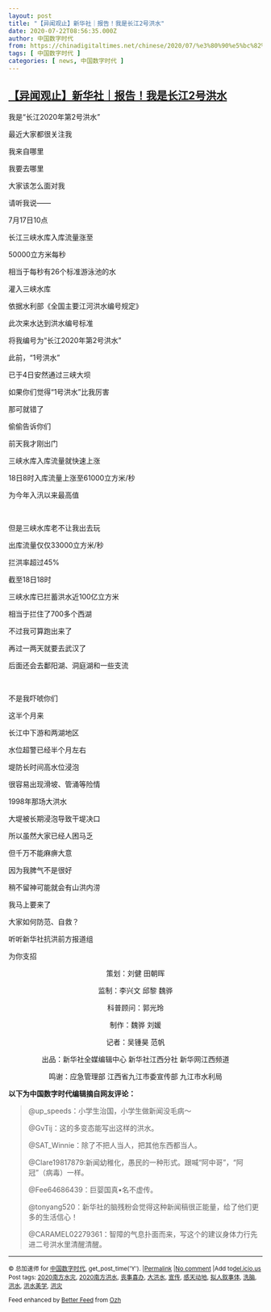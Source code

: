 ```yaml
---
layout: post
title: "【异闻观止】新华社｜报告！我是长江2号洪水"
date: 2020-07-22T08:56:35.000Z
author: 中国数字时代
from: https://chinadigitaltimes.net/chinese/2020/07/%e3%80%90%e5%bc%82%e9%97%bb%e8%a7%82%e6%ad%a2%e3%80%91%e6%96%b0%e5%8d%8e%e7%a4%be%ef%bd%9c%e6%8a%a5%e5%91%8a%ef%bc%81%e6%88%91%e6%98%af%e9%95%bf%e6%b1%9f2%e5%8f%b7%e6%b4%aa%e6%b0%b4/
tags: [ 中国数字时代 ]
categories: [ news, 中国数字时代 ]
---
```

<!--1595408195000-->
[【异闻观止】新华社｜报告！我是长江2号洪水](https://chinadigitaltimes.net/chinese/2020/07/%e3%80%90%e5%bc%82%e9%97%bb%e8%a7%82%e6%ad%a2%e3%80%91%e6%96%b0%e5%8d%8e%e7%a4%be%ef%bd%9c%e6%8a%a5%e5%91%8a%ef%bc%81%e6%88%91%e6%98%af%e9%95%bf%e6%b1%9f2%e5%8f%b7%e6%b4%aa%e6%b0%b4/)
------

<div>
<p>我是“长江2020年第2号洪水”</p><p>最近大家都很关注我</p><p>我来自哪里</p><p>我要去哪里</p><p>大家该怎么面对我</p><p>请听我说——</p><p>7月17日10点</p><p>长江三峡水库入库流量涨至</p><p>50000立方米每秒</p><p>相当于每秒有26个标准游泳池的水</p><p>灌入三峡水库</p><p>依据水利部《全国主要江河洪水编号规定》</p><p>此次来水达到洪水编号标准</p><p>将我编号为“长江2020年第2号洪水”</p><p>此前，“1号洪水”</p><p>已于4日安然通过三峡大坝</p><p>如果你们觉得“1号洪水”比我厉害</p><p>那可就错了</p><p>偷偷告诉你们</p><p>前天我才刚出门</p><p>三峡水库入库流量就快速上涨</p><p>18日8时入库流量上涨至61000立方米/秒</p><p>为今年入汛以来最高值</p><p>&nbsp;</p><p>但是三峡水库老不让我出去玩</p><p>出库流量仅仅33000立方米/秒</p><p>拦洪率超过45%</p><p>截至18日18时</p><p>三峡水库已拦蓄洪水近100亿立方米</p><p>相当于拦住了700多个西湖</p><p>不过我可算跑出来了</p><p>再过一两天就要去武汉了</p><p>后面还会去鄱阳湖、洞庭湖和一些支流</p><p>&nbsp;</p><p>不是我吓唬你们</p><p>这半个月来</p><p>长江中下游和两湖地区</p><p>水位超警已经半个月左右</p><p>堤防长时间高水位浸泡</p><p>很容易出现滑坡、管涌等险情</p><p>1998年那场大洪水</p><p>大堤被长期浸泡导致干堤决口</p><p>所以虽然大家已经人困马乏</p><p>但千万不能麻痹大意</p><p>因为我脾气不是很好</p><p>稍不留神可能就会有山洪内涝</p><p>我马上要来了</p><p>大家如何防范、自救？</p><p>听听新华社抗洪前方报道组</p><p>为你支招</p><p style="text-align: center">策划：刘健 田朝晖</p><p style="text-align: center">监制：李兴文 邱黎 魏骅</p><p style="text-align: center">科普顾问：郭光玲</p><p style="text-align: center">制作：魏骅 刘媛</p><p style="text-align: center">记者：吴锺昊 范帆</p><p style="text-align: center">出品：新华社全媒编辑中心 新华社江西分社 新华网江西频道</p><p style="text-align: center">鸣谢：应急管理部 江西省九江市委宣传部 九江市水利局</p><p><strong>以下为中国数字时代编辑摘自网友评论：</strong></p><blockquote><p>@up_speeds：小学生治国，小学生做新闻没毛病～</p><p>@GvTij：这的多变态能写出这样的洪水。</p><p>@SAT_Winnie：除了不把人当人，把其他东西都当人。</p><p>@Clare19817879:新闻幼稚化，愚民的一种形式。跟喊“阿中哥”，“阿冠”（病毒）一样。</p><p>@Fee64686439：巨婴国真•名不虚传。</p><p>@tonyang520：新华社的脑残粉会觉得这种新闻稿很正能量，给了他们更多的生活信心！</p><p>@CARAMEL02279361：智障的气息扑面而来，写这个的建议身体力行先进二号洪水里清醒清醒。</p></blockquote><hr /><p><small>&copy; 总加速师 for <a href="https://chinadigitaltimes.net/chinese">中国数字时代</a>, get_post_time('Y'). |<a href="https://chinadigitaltimes.net/chinese/2020/07/%e3%80%90%e5%bc%82%e9%97%bb%e8%a7%82%e6%ad%a2%e3%80%91%e6%96%b0%e5%8d%8e%e7%a4%be%ef%bd%9c%e6%8a%a5%e5%91%8a%ef%bc%81%e6%88%91%e6%98%af%e9%95%bf%e6%b1%9f2%e5%8f%b7%e6%b4%aa%e6%b0%b4/">Permalink</a> |<a href="https://chinadigitaltimes.net/chinese/2020/07/%e3%80%90%e5%bc%82%e9%97%bb%e8%a7%82%e6%ad%a2%e3%80%91%e6%96%b0%e5%8d%8e%e7%a4%be%ef%bd%9c%e6%8a%a5%e5%91%8a%ef%bc%81%e6%88%91%e6%98%af%e9%95%bf%e6%b1%9f2%e5%8f%b7%e6%b4%aa%e6%b0%b4/#comments">No comment</a> |Add to<a href="http://del.icio.us/post?url=https://chinadigitaltimes.net/chinese/2020/07/%e3%80%90%e5%bc%82%e9%97%bb%e8%a7%82%e6%ad%a2%e3%80%91%e6%96%b0%e5%8d%8e%e7%a4%be%ef%bd%9c%e6%8a%a5%e5%91%8a%ef%bc%81%e6%88%91%e6%98%af%e9%95%bf%e6%b1%9f2%e5%8f%b7%e6%b4%aa%e6%b0%b4/&amp;title=【异闻观止】新华社｜报告！我是长江2号洪水">del.icio.us</a><br/>Post tags: <a href="https://chinadigitaltimes.net/chinese/tag/2020%e5%8d%97%e6%96%b9%e6%b0%b4%e7%81%be/" rel="tag">2020南方水灾</a>, <a href="https://chinadigitaltimes.net/chinese/tag/2020%e5%8d%97%e6%96%b9%e6%b4%aa%e6%b0%b4/" rel="tag">2020南方洪水</a>, <a href="https://chinadigitaltimes.net/chinese/tag/%e4%b8%a7%e4%ba%8b%e5%96%9c%e5%8a%9e/" rel="tag">丧事喜办</a>, <a href="https://chinadigitaltimes.net/chinese/tag/%e5%a4%a7%e6%b4%aa%e6%b0%b4/" rel="tag">大洪水</a>, <a href="https://chinadigitaltimes.net/chinese/tag/%e5%ae%a3%e4%bc%a0/" rel="tag">宣传</a>, <a href="https://chinadigitaltimes.net/chinese/tag/%e6%84%9f%e5%a4%a9%e5%8a%a8%e5%9c%b0/" rel="tag">感天动地</a>, <a href="https://chinadigitaltimes.net/chinese/tag/%e6%8b%9f%e4%ba%ba%e5%8f%99%e4%ba%8b%e4%bd%93/" rel="tag">拟人叙事体</a>, <a href="https://chinadigitaltimes.net/chinese/tag/%e6%b4%97%e8%84%91/" rel="tag">洗脑</a>, <a href="https://chinadigitaltimes.net/chinese/tag/%e6%b4%aa%e6%b0%b4/" rel="tag">洪水</a>, <a href="https://chinadigitaltimes.net/chinese/tag/%e6%b4%aa%e6%b0%b4%e7%be%8e%e5%ad%a6/" rel="tag">洪水美学</a>, <a href="https://chinadigitaltimes.net/chinese/tag/%e6%b4%aa%e7%81%be/" rel="tag">洪灾</a><br/></small></p><p><small>Feed enhanced by <a href='http://planetozh.com/blog/my-projects/wordpress-plugin-better-feed-rss/'>Better Feed</a> from  <a href='http://planetozh.com/blog/'>Ozh</a></small></p>
</div>
